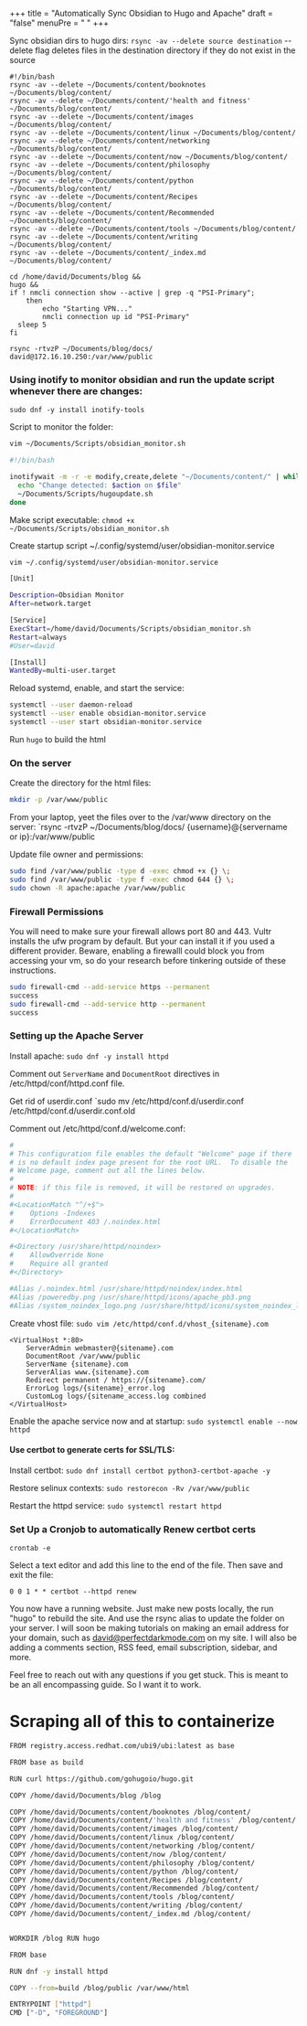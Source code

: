 +++
title = "Automatically Sync Obsidian to Hugo and Apache"
draft = "false"
menuPre = "<i class='fa-fw fas fa-caret-right'></i> "
+++

Sync obsidian dirs to hugo dirs:
`rsync -av --delete source destination`
--delete flag deletes files in the destination directory if they do not exist in the source

```
#!/bin/bash
rsync -av --delete ~/Documents/content/booknotes ~/Documents/blog/content/
rsync -av --delete ~/Documents/content/'health and fitness' ~/Documents/blog/content/
rsync -av --delete ~/Documents/content/images ~/Documents/blog/content/
rsync -av --delete ~/Documents/content/linux ~/Documents/blog/content/
rsync -av --delete ~/Documents/content/networking ~/Documents/blog/content/
rsync -av --delete ~/Documents/content/now ~/Documents/blog/content/
rsync -av --delete ~/Documents/content/philosophy ~/Documents/blog/content/
rsync -av --delete ~/Documents/content/python ~/Documents/blog/content/
rsync -av --delete ~/Documents/content/Recipes ~/Documents/blog/content/
rsync -av --delete ~/Documents/content/Recommended ~/Documents/blog/content/
rsync -av --delete ~/Documents/content/tools ~/Documents/blog/content/
rsync -av --delete ~/Documents/content/writing ~/Documents/blog/content/
rsync -av --delete ~/Documents/content/_index.md ~/Documents/blog/content/

cd /home/david/Documents/blog &&
hugo &&
if ! nmcli connection show --active | grep -q "PSI-Primary"; 
	then
		echo "Starting VPN..."
		nmcli connection up id "PSI-Primary"
  sleep 5
fi

rsync -rtvzP ~/Documents/blog/docs/ david@172.16.10.250:/var/www/public

```

### Using inotify to monitor obsidian and run the update script whenever there are changes:

`sudo dnf -y install inotify-tools`

Script to monitor the folder:
```bash
vim ~/Documents/Scripts/obsidian_monitor.sh
```

```bash
#!/bin/bash

inotifywait -m -r -e modify,create,delete "~/Documents/content/" | while read path action file; do
  echo "Change detected: $action on $file"
  ~/Documents/Scripts/hugoupdate.sh
done
```


Make script executable:
`chmod +x ~/Documents/Scripts/obsidian_monitor.sh`

Create startup script ~/.config/systemd/user/obsidian-monitor.service 
```bash
vim ~/.config/systemd/user/obsidian-monitor.service 
```

```bash
[Unit]

Description=Obsidian Monitor
After=network.target

[Service]
ExecStart=/home/david/Documents/Scripts/obsidian_monitor.sh
Restart=always
#User=david

[Install]
WantedBy=multi-user.target

```

Reload systemd, enable, and start the service:
```bash
systemctl --user daemon-reload
systemctl --user enable obsidian-monitor.service
systemctl --user start obsidian-monitor.service
```

Run `hugo` to build the html
### On the server

Create the directory for the html files:
```bash
mkdir -p /var/www/public
```

From your laptop, yeet the files over to the /var/www directory on the server:
`rsync -rtvzP ~/Documents/blog/docs/ {username}@{servername or ip}:/var/www/public

Update file owner and permissions:
```bash
sudo find /var/www/public -type d -exec chmod +x {} \;
sudo find /var/www/public -type f -exec chmod 644 {} \;
sudo chown -R apache:apache /var/www/public
```

### Firewall Permissions

You will need to make sure your firewall allows port 80 and 443. Vultr installs the ufw program by default. But your can install it if you used a different provider. Beware, enabling a firewalll could block you from accessing your vm, so do your research before tinkering outside of these instructions. 

```bash
sudo firewall-cmd --add-service https --permanent
success
sudo firewall-cmd --add-service http --permanent
success
```


### Setting up the Apache Server

Install apache:
`sudo dnf -y install httpd`

Comment out `ServerName` and `DocumentRoot` directives in /etc/httpd/conf/httpd.conf file.

Get rid of userdir.conf
`sudo mv /etc/httpd/conf.d/userdir.conf /etc/httpd/conf.d/userdir.conf.old

Comment out /etc/httpd/conf.d/welcome.conf:
```bash
# 
# This configuration file enables the default "Welcome" page if there
# is no default index page present for the root URL.  To disable the
# Welcome page, comment out all the lines below. 
#
# NOTE: if this file is removed, it will be restored on upgrades.
#
#<LocationMatch "^/+$">
#    Options -Indexes
#    ErrorDocument 403 /.noindex.html
#</LocationMatch>

#<Directory /usr/share/httpd/noindex>
#    AllowOverride None
#    Require all granted
#</Directory>

#Alias /.noindex.html /usr/share/httpd/noindex/index.html
#Alias /poweredby.png /usr/share/httpd/icons/apache_pb3.png
#Alias /system_noindex_logo.png /usr/share/httpd/icons/system_noindex_logo.png
```

Create vhost file:
`sudo vim /etc/httpd/conf.d/vhost_{sitename}.com`

```
<VirtualHost *:80>
    ServerAdmin webmaster@{sitename}.com
    DocumentRoot /var/www/public
    ServerName {sitename}.com
    ServerAlias www.{sitename}.com
    Redirect permanent / https://{sitename}.com/
    ErrorLog logs/{sitename}_error.log
    CustomLog logs/{sitename_access.log combined
</VirtualHost>
```

Enable the apache service now and at startup:
`sudo systemctl enable --now httpd`
#### Use certbot to generate certs for SSL/TLS:

Install certbot:
`sudo dnf install certbot python3-certbot-apache -y`


Restore selinux contexts:
`sudo restorecon -Rv /var/www/public`

Restart the httpd service:
`sudo systemctl restart httpd`

### Set Up a Cronjob to automatically Renew certbot certs

```
crontab -e
```

Select a text editor and add this line to the end of the file. Then save and exit the file:

```
0 0 1 * * certbot --httpd renew
```

You now have a running website. Just make new posts locally, the run "hugo" to rebuild the site. And use the rsync alias to update the folder on your server. I will soon be making tutorials on making an email address for your domain, such as david@perfectdarkmode.com on my site. I will also be adding a comments section, RSS feed, email subscription, sidebar, and more.

Feel free to reach out with any questions if you get stuck. This is meant to be an all encompassing guide. So I want it to work. 

# Scraping all of this to containerize

```bash
FROM registry.access.redhat.com/ubi9/ubi:latest as base 

FROM base as build 

RUN curl https://github.com/gohugoio/hugo.git 

COPY /home/david/Documents/blog /blog 

COPY /home/david/Documents/content/booknotes /blog/content/
COPY /home/david/Documents/content/'health and fitness' /blog/content/
COPY /home/david/Documents/content/images /blog/content/
COPY /home/david/Documents/content/linux /blog/content/
COPY /home/david/Documents/content/networking /blog/content/
COPY /home/david/Documents/content/now /blog/content/
COPY /home/david/Documents/content/philosophy /blog/content/
COPY /home/david/Documents/content/python /blog/content/
COPY /home/david/Documents/content/Recipes /blog/content/
COPY /home/david/Documents/content/Recommended /blog/content/
COPY /home/david/Documents/content/tools /blog/content/
COPY /home/david/Documents/content/writing /blog/content/
COPY /home/david/Documents/content/_index.md /blog/content/


WORKDIR /blog RUN hugo 

FROM base 

RUN dnf -y install httpd 

COPY --from=build /blog/public /var/www/html 

ENTRYPOINT ["httpd"] 
CMD ["-D", "FOREGROUND"]
```